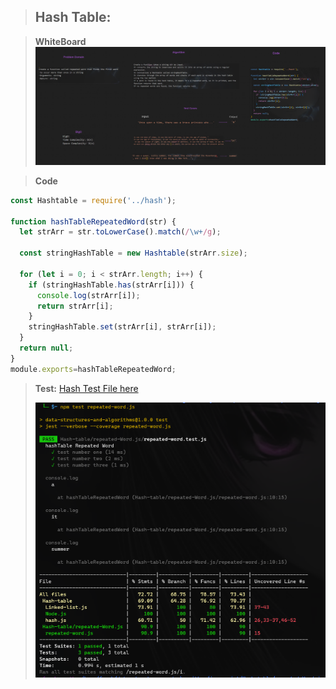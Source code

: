 >## Hash Table:


> **WhiteBoard**
>![Alt text](whiteboard.png)

> **Code**
```javascript
const Hashtable = require('../hash');

function hashTableRepeatedWord(str) {
  let strArr = str.toLowerCase().match(/\w+/g);

  const stringHashTable = new Hashtable(strArr.size);

  for (let i = 0; i < strArr.length; i++) {
    if (stringHashTable.has(strArr[i])) {
      console.log(strArr[i]);
      return strArr[i];
    }
    stringHashTable.set(strArr[i], strArr[i]);
  }
  return null;
}
module.exports=hashTableRepeatedWord;
```

>**Test:**
>[Hash Test File here](repeated-Word.js/repeated-word.test.js)
>
> ![Alt text](test.png)

